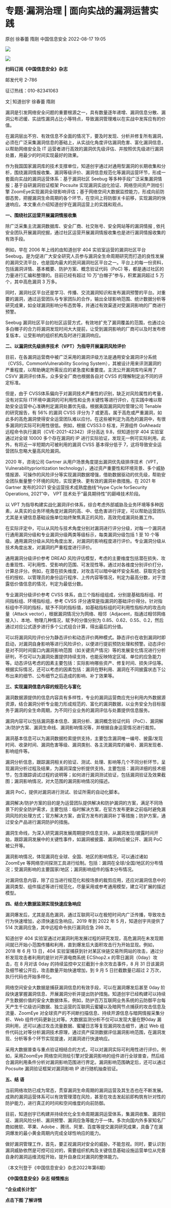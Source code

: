 #  专题·漏洞治理 | 面向实战的漏洞运营实践   
原创 徐春蕾 隋刚  中国信息安全   2022-08-17 19:05  
  
![](https://mmbiz.qpic.cn/sz_mmbiz_png/1brjUjbpg5xnsxvHVU7lyQTxJ6EO0Eklh9aXCNL9WxxtRbhRibh09EmVm1OczUGbPSapTJjibDMDn8rM11JleT2w/640?wx_fmt=png "")  
  
![](https://mmbiz.qpic.cn/sz_mmbiz_gif/1brjUjbpg5xnsxvHVU7lyQTxJ6EO0EklfHstANXvyxUqTYNecrhxJU1yicgOZI9Iu4xHsMpSiaAhscauSqUDKmTw/640?wx_fmt=gif "")  
  
**扫码订阅《中国信息安全》杂志**  
  
  
邮发代号 2-786  
  
征订热线：010-82341063  
  
  
文│知道创宇 徐春蕾 隋刚  
  
漏洞是引发网络安全问题的重要根源之一，具有数量逐年递增、漏洞信息分散、漏洞公布迟缓、实战性漏洞占比小等特点，导致漏洞管理难以在实战中发挥应有的价值。  
  
在漏洞层出不穷、有效信息不全面的情况下，要及时发现、分析并修复所有漏洞，必须在广泛采集漏洞信息的基础上，从实战化角度评估漏洞危害、富化漏洞信息，以帮助网络安全及 IT 运营者进行高效的漏洞优先级评估、并按照优先级进行漏洞处置，用最少的时间实现最好的效果。  
  
作为我国国家漏洞库的技术支撑单位，知道创宇通过对通用型漏洞的长期收集和分析，围绕漏洞情报收集、漏洞等级评价、漏洞信息规范化等漏洞运营环节，形成一套面向实战的漏洞运营体系：基于漏洞社区 Seebug 等多种手段广泛采集漏洞情报；基于自研漏洞验证框架 Pocsuite 实现漏洞实战化验证、网络空间资产测绘引擎 ZoomEye实现漏洞全球影响评估；基于网络空间大数据监控能力，形成向前防御态势，把握漏洞生命周期的各个环节，在空间上将防御关卡前移，实现漏洞的快速响应。本文重点介绍知道创宇在漏洞运营上的实践和观点。  
  
  
**一、围绕社区运营开展漏洞情报收集**  
  
除广泛采集主流漏洞数据库、安全厂商、社交账号、安全网站等的漏洞情报 , 依托安全团队开展漏洞挖掘，通过社区运营开展漏洞情报收集也是进行漏洞情报收集的有效手段。  
  
例如，早在 2006 年上线的由知道创宇 404 实验室运营的漏洞社区平台 Seebug，是为促进广大安全研究人员参与漏洞全生命周期研究而打造的良性发展的漏洞交流平台，也是国内最大的民间漏洞社区平台之一。平台上的每一份资料，包括漏洞详情、基本概要、防护方案、概念验证代码（PoC) 等，都是通过社区的力量进行汇编和整理的。目前已经有超过 10 万“白帽子”参与，积累漏洞超过 5 万个，其中高危漏洞 3 万多。  
  
同时，漏洞社区平台还是学习、传播、交流漏洞知识和发布漏洞预警的平台。对重要的漏洞，通过运营团队与专家团队的合作，输出全球影响范围、统计数据分析等研究成果，如全球漏洞影响分布态势等，并通过有效渠道对受漏洞影响的厂商进行预警。  
  
Seebug 漏洞社区平台的社区运营方式，有效地扩充了漏洞覆盖的范围，也通过众多白帽子的合力将漏洞发现时间大大提前，让受到漏洞影响的厂商可以及时发布修复版本，让受影响的组织机构及时进行漏洞响应。  
  
  
**二、以漏洞优先级排序技术（VPT）为指导开展漏洞风险评价**  
  
目前，在各漏洞运营商中被广泛采用的漏洞评级方法是通用安全漏洞评分系统（CVSS，CommonVulnerability Scoring System），其被设计用来评测漏洞的严重程度，以帮助确定所需反应的紧急度和重要度。主流公开漏洞库均采用了 CSVV 漏洞评价体系，众多安全厂商也根据各自对 CVSS 的理解制定出不同的评定标准。  
  
但是，由于 CVSS体系偏向于对漏洞技术严重性的识别，缺乏对风险属性的考量，没有对实际 IT环境中漏洞的可利用性和业务关键性等进行评价，在实践中难以帮助安全运营中心准确判定漏洞处置优先级。根据美国漏洞风险管理公司 Tenable 的研究报告，有 56% 的漏洞 CVSS 评分为 7 或更高，属于高危或严重漏洞，如此多的高危漏洞使得安全运营团队难以应付。在这些被判定为高危的漏洞中，有很多漏洞的实际可利用性很低。例如，根据 CVSS3.0 标准，开源组件 GoAheadz 远程命令执行漏洞（CVE-2021-42342）评分高达 9.8，但知道创宇 404 实验室通过对全球 10000 多个存在漏洞的 IP 进行实际验证，发现无一例可实际利用。此外，有将近一半短期内可被利用的漏洞 CVSS 基本得分低于 7，这将导致安全运营团队忽略大量高风险漏洞。  
  
2020 年，咨询公司 Gartner 从用户场景角度提出漏洞优先级排序技术（VPT，Vulnerabilityprioritization technology），通过资产重要性和环境背景、多个威胁情报源、可操作的风险评分等实现漏洞数据增强，借助数据驱动的优先级，帮助安全团队衡量整个环境的风险，实现更快、更有效的漏洞补救措施。在 2021 年 Gartner 发布的2021 安全运营技术成熟度曲线“Hype Cycle forSecurity Operations, 2021”中， VPT 技术处于“最具期待性”的巅峰技术阶段。  
  
以 VPT 为指导构建实战化漏洞评价体系，综合考虑外部威胁及业务环境等多种因素，从真实的业务环境角度对漏洞的高、中、低危害进行评定，可以帮助运营团队尤其是关键信息基础设施单位始终聚焦真正的风险，高效完成漏洞处置工作。  
  
在实际评定中，可以从风险与技术角度分别对漏洞进行评分分级，对每一个漏洞进行通用漏洞分级和专业漏洞分级两类等级标示，每类漏洞分级包括 1 至 10 个等级。通用漏洞分级从风险角度出发，对漏洞的影响程度进行评价。专业漏洞分级从技术角度出发，对漏洞的严重程度进行评价。  
  
通用漏洞分级评价参考 DREAD 风险评估模型，考虑的主要维度包括潜在损失、攻击重现性、可利用性、受影响的范围、可发现性等。通过对各维度分别评价打分，计算总评分。例如，在潜在损失维度，对攻击可以暗中破坏安全系统、获取完全信任的授权、以管理员的身份运行程序、上传内容等情况，判定为最高分数，对于泄露低价值信息的情况，判定为最低分数。  
  
专业漏洞分级评价参考 CVSS 体系，由三个指标组组成，分别是基础指标组、时间指标组、环境指标组，参考 CVSS 评分通常是指漏洞的基础评价得分。针对指标组中不同的指标，赋予不同的指标值，如基础指标组的可利用性指标内的攻击向量（Attack vector），根据漏洞情况分为网络、相邻（Adjacent，指通过相邻网络接入）、本地、物理几种情况，赋予的分值分别为 0.85、0.62、0.55、0.2，然后通过对应公式逐步进行多个公式组合计算，得出最后的分值。  
  
可以将漏洞风险评价分为静态评价和动态评价两种模式。静态评价在收到漏洞时即启动，对漏洞自身影响等进行风险评价，以便进行提前预防处理和预警。动态评价是对不同时间窗口内漏洞影响范围（如关键资产情况）等的发展变化情况进行分析研判，不仅可以为漏洞处置提供持续支持，也能反映特定区域、单位的应急能力等。动态评估考虑的因素主要包括：实际影响哪些资产、修复时间、损失评估等。根据实际情况，还可以考虑的因素包括：漏洞在野利用、漏洞在不同披露状态下公布出来的细节、公布细节之后造成的影响、补丁效果等。  
  
  
**三、实现漏洞信息内容的规范化与富化**  
  
漏洞数据源提供的信息内容具有多样性，专业的漏洞运营商应充分利用内外数据源资源，结合漏洞分析专业能力形成规范的、富化的漏洞数据，以业务安全为目标服务于漏洞的全生命周期，为不同行业业务的漏洞评估与处置提供信息服务。  
  
漏洞内容可以包括漏洞基本信息、漏洞分析、漏洞概念验证代码（PoC）、漏洞解决/防护方案、漏洞生命线、漏洞影响情况等，并根据自身运营情况进行裁剪。  
  
漏洞基本信息可以为漏洞数据检索提供支持，主要包含漏洞唯一编号、披露/发现时间、收录时间、漏洞危害等级、漏洞类别、各主流漏洞库的编号、漏洞发现者、影响组件等。  
  
漏洞分析信息，跟踪漏洞相关的验证、测试、处理、影响等几个不同分析环节，呈现漏洞分析过程及结果，为漏洞深度分析提供支持。主要包括：漏洞详细的技术细节，包含跟踪调试过程的说明等；如何进行漏洞测试验证，包括漏洞验证及效果截图；漏洞影响情况，对大范围的漏洞影响情况的描述。  
  
漏洞 PoC，提供对漏洞进行测试、验证所需的自动化脚本。  
  
漏洞解决/防护方案的目的是为运营团队提供解决和防护漏洞的方案，满足不同场景下的安全防护需求，主要包括：临时解决方案，在官方发布更新之前临时避免漏洞风险的处理方式；官方解决方案，由官方发布的漏洞补丁等措施；防护方案，通过安全产品进行漏洞防护的措施。  
  
漏洞生命线，为深入研究漏洞发展周期提供信息支持，从漏洞发现/披露时间开始，跟踪漏洞发展中的关键性事件，如漏洞被披露、漏洞响应被公开、漏洞 PoC 被公开等。  
  
漏洞影响情况，体现漏洞在全球、全国、地区的影响情况，可以通过诸如 ZoomEye 等网络空间探测工具进行绘制。包括：漏洞在全球/全国/地区的分布情况；受漏洞影响的主要国家/地区；漏洞影响组件的版本分布情况。  
  
对漏洞信息内容，除了应当进行规范化和按场景的裁剪应用，还应对漏洞信息中的漏洞类型、组件描述等进行规范化，尽量采用或参考通用模型，建立可扩展的描述模型。  
  
  
**四、结合大数据监测实现快速应急响应**  
  
漏洞爆发后，尤其是高危漏洞，通过互联网可以在极短时间内广泛传播，导致攻击行为快速增加，必须快速应急响应。2019 年到 2022 年 5 月，知道创宇共提供了 514 次漏洞应急，其中远程命令执行漏洞应急 298 次。  
  
知道创宇 404 实验室通过对漏洞利用发展过程的研究发现，高危漏洞在未发现期间就已开始小范围传播和利用，直到爆发后大面积攻击行为开始显现。例如，2018 年 6 月 13 日，404 实验室捕获到针对某区块链交易所网站的攻击，通过分析发现攻击者利用的是针对开源电商系统 ECShop2.x 的零日漏洞（0day）攻击，在 8 月对该 0day 的持续监控中又拦截到十余次攻击事件，8 月 31 日该漏洞及细节被公开后，攻击数量开始快速增加，到 9 月 5 日拦截数量已超过 2 万次，执行代码也开始多样化。  
  
网络空间安全大数据是捕获漏洞信息的有效手段，可以在漏洞爆发后甚至 0day 阶段快速掌握漏洞信息、开展漏洞分析并提出防护措施。知道创宇已经构建可以持续产生数据价值的安全大数据体系，例如，防护百万互联网业务系统的云防御平台每天产生千亿级访问数据、独立运营的互联网云蜜罐以及暗网节点捕获的攻击信息及流量、ZoomEye 对全球资产的不间断扫描信息、持续开源信息与暗网情报采集分析、Web 组件代码更新比对等。大数据监测分析不仅可以发现大量在野0day 漏洞利用，还可以通过攻击流量数据、蜜罐日志等复现漏洞攻击细节，通过 Web 组件代码比对等分析漏洞技术原理，通过资产探测数据评估漏洞影响范围，在漏洞发现、分析等多个环节实现提速，对漏洞进行快速响应。  
  
采用大数据普查与重点验证相结合的方式，可以对漏洞实际可利用性进行评价。例如，采用ZoomEye 网络空间测绘引擎对受漏洞影响的组件进行全球普查，然后结合漏洞利用条件分析对漏洞影响范围进行界定。漏洞影响范围确定后，还可以通过 Pocsuite 漏洞验证框架对漏洞影响 IP 进行随机抽查验证。  
  
  
**五、结 语**  
  
当前网络攻防已成为常态，贯穿漏洞生命周期的漏洞运营及其生态也在不断发展。成熟的漏洞运营体系可以有效管理潜在风险，甚至在攻击发起前即构筑有针对性的防护能力，进行真正的时间和空间维度的向前防御。  
  
目前，知道创宇已构建并持续优化全生命周期漏洞运营体系，集漏洞收集、漏洞验证、漏洞风险分析、漏洞预警、漏洞应急等能力于一体。多次向国内外多家知名厂商如微软、苹果、Adobe 、腾讯、阿里、百度等提交漏洞研究成果，具备了在漏洞爆发的最小黄金周期内完成全球性响应的能力。  
  
做好漏洞管理工作，首先，要正视漏洞对安全的威胁，不能忽视。同时，要认识到漏洞威胁依然是可控可应对的，需要组织机构及关键信息基础设施运营单位从完善自身的漏洞运维流程开始，提升自身应对漏洞的整体能力。  
  
（本文刊登于《中国信息安全》杂志2022年第6期）  
  
  
  
  
  
  
**《中国信息安全》杂志 倾情推出**  
  
**“企业成长计划”**  
  
   
    
  
**点击下图 了解详情**  
  
   
    
  
[](http://mp.weixin.qq.com/s?__biz=MzA5MzE5MDAzOA==&mid=2664162643&idx=1&sn=fcc4f3a6047a0c2f4e4cc0181243ee18&chksm=8b5ee7aabc296ebc7c8c9b145f16e6a5cf8316143db3edce69f2a312214d50a00f65d775198d&scene=21#wechat_redirect)  
  
